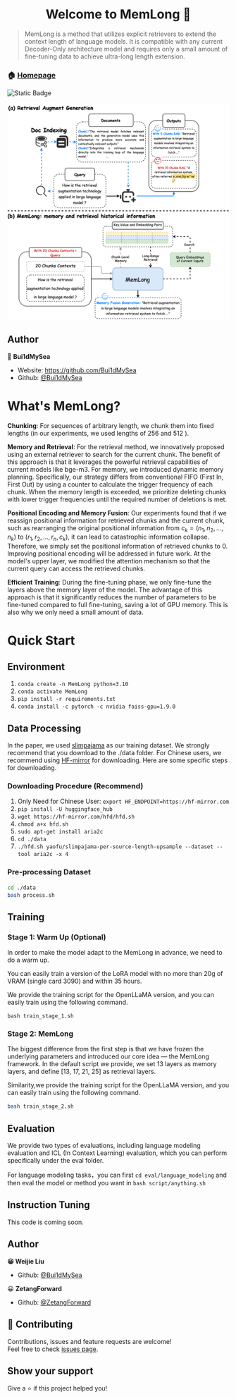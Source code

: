 <h1 align="center">Welcome to MemLong 👋</h1>

> MemLong is a method that utilizes explicit retrievers to extend the context length of language models. It is compatible with any current Decoder-Only architecture model and requires only a small amount of fine-tuning data to achieve ultra-long length extension. 

### 🏠 [Homepage](https://github.com/Bui1dMySea/MemLong) 
![Static Badge](https://img.shields.io/badge/arxiv-2408.16967-blue?labelColor=red&link=https%3A%2F%2Farxiv.org%2Fpdf%2F2408.16967)

![MemLong](./asset/illustration.png)
## Author

👤 **Bui1dMySea**

* Website: https://github.com/Bui1dMySea
* Github: [@Bui1dMySea](https://github.com/Bui1dMySea)

# What's MemLong?
**Chunking**: For sequences of arbitrary length, we chunk them into fixed lengths (in our experiments, we used lengths of 256 and 512  ).  

**Memory and Retrieval**: For the retrieval method, we innovatively proposed using an external retriever to search for the current chunk. The benefit of this approach is that it leverages the powerful retrieval capabilities of current models like bge-m3. For memory, we introduced dynamic memory planning. Specifically, our strategy differs from conventional FIFO (First In, First Out) by using a counter to calculate the trigger frequency of each chunk. When the memory length is exceeded, we prioritize deleting chunks with lower trigger frequencies until the required number of deletions is met.       

**Positional Encoding and Memory Fusion**: Our experiments found that if we reassign positional information for retrieved chunks and the current chunk, such as rearranging the original positional information from $c_k=(n_1,n_2,...,n_k)$ to $(r_1,r_2,...,r_n,c_k)$, it can lead to catastrophic information collapse. Therefore, we simply set the positional information of retrieved chunks to 0. Improving positional encoding will be addressed in future work. At the model's upper layer, we modified the attention mechanism so that the current query can access the retrieved chunks.     

**Efficient Training**: During the fine-tuning phase, we only fine-tune the layers above the memory layer of the model. The advantage of this approach is that it significantly reduces the number of parameters to be fine-tuned compared to full fine-tuning, saving a lot of GPU memory. This is also why we only need a small amount of data. 

# Quick Start

## Environment
1. `conda create -n MemLong python=3.10`
2. `conda activate MemLong`
3. `pip install -r requirements.txt`
4. `conda install -c pytorch -c nvidia faiss-gpu=1.9.0`

## Data Processing

In the paper, we used [slimpajama](https://huggingface.co/datasets/yaofu/slimpajama-per-source-length-upsample) as our training dataset. We strongly recommend that you download to the ./data folder. For Chinese users, we recommend using [HF-mirror](https://hf-mirror.com) for downloading. Here are some specific steps for downloading.

### Downloading Procedure (Recommend)

1. Only Need for Chinese User: `export HF_ENDPOINT=https://hf-mirror.com` 
2. `pip install -U huggingface_hub`
3. `wget https://hf-mirror.com/hfd/hfd.sh`
4. `chmod a+x hfd.sh`
5. `sudo apt-get install aria2c`
6. `cd ./data`
7. `./hfd.sh yaofu/slimpajama-per-source-length-upsample --dataset --tool aria2c -x 4`

### Pre-processing Dataset

```bash
cd ./data
bash process.sh
```

## Training

### Stage 1: Warm Up (Optional)

In order to make the model adapt to the MemLong in advance, we need to do a warm up. 

You can easily train a version of the LoRA model with no more than 20g of VRAM (single card 3090) and within 35 hours.

We provide the training script for the OpenLLaMA version, and you can easily train using the following command.

```
bash train_stage_1.sh
```

### Stage 2:  MemLong 

The biggest difference from the first step is that we have frozen the underlying parameters and introduced our core idea — the MemLong framework. In the default script we provide, we set 13 layers as memory layers, and define [13, 17, 21, 25] as retrieval layers.

Similarity,we provide the training script for the OpenLLaMA version, and you can easily train using the following command.

```bash
bash train_stage_2.sh
```



## Evaluation

We provide two types of evaluations, including language modeling evaluation and ICL (In Context Learning) evaluation, which you can perform specifically under the eval folder.

For language modeling tasks，you can first `cd eval/language_modeling` and then eval the model or method you want in `bash script/anything.sh` 

## Instruction Tuning
This code is coming soon.

## Author

**😀 Weijie Liu**

* Github: [@Bui1dMySea](https://github.com/Bui1dMySea)

😀 **ZetangForward**

- Github: [@ZetangForward](https://github.com/ZetangForward)

## 🤝 Contributing

Contributions, issues and feature requests are welcome!<br />Feel free to check [issues page](https://github.com/Bui1dMySea/MemLong/issues). 

## Show your support

Give a ⭐️ if this project helped you!